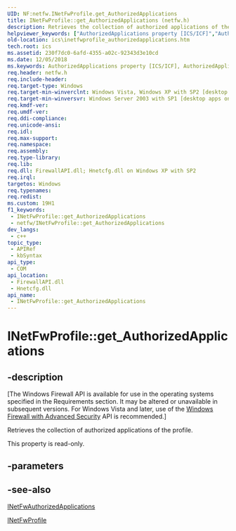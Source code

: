 ```yaml
---
UID: NF:netfw.INetFwProfile.get_AuthorizedApplications
title: INetFwProfile::get_AuthorizedApplications (netfw.h)
description: Retrieves the collection of authorized applications of the profile.
helpviewer_keywords: ["AuthorizedApplications property [ICS/ICF]","AuthorizedApplications property [ICS/ICF]","INetFwProfile interface","INetFwProfile interface [ICS/ICF]","AuthorizedApplications property","INetFwProfile.AuthorizedApplications","INetFwProfile.get_AuthorizedApplications","INetFwProfile::AuthorizedApplications","INetFwProfile::get_AuthorizedApplications","get_AuthorizedApplications","ics.inetfwprofile_authorizedapplications","netfw/INetFwProfile::AuthorizedApplications","netfw/INetFwProfile::get_AuthorizedApplications"]
old-location: ics\inetfwprofile_authorizedapplications.htm
tech.root: ics
ms.assetid: 230f7dc0-6afd-4355-a02c-92343d3e10cd
ms.date: 12/05/2018
ms.keywords: AuthorizedApplications property [ICS/ICF], AuthorizedApplications property [ICS/ICF],INetFwProfile interface, INetFwProfile interface [ICS/ICF],AuthorizedApplications property, INetFwProfile.AuthorizedApplications, INetFwProfile.get_AuthorizedApplications, INetFwProfile::AuthorizedApplications, INetFwProfile::get_AuthorizedApplications, get_AuthorizedApplications, ics.inetfwprofile_authorizedapplications, netfw/INetFwProfile::AuthorizedApplications, netfw/INetFwProfile::get_AuthorizedApplications
req.header: netfw.h
req.include-header: 
req.target-type: Windows
req.target-min-winverclnt: Windows Vista, Windows XP with SP2 [desktop apps only]
req.target-min-winversvr: Windows Server 2003 with SP1 [desktop apps only]
req.kmdf-ver: 
req.umdf-ver: 
req.ddi-compliance: 
req.unicode-ansi: 
req.idl: 
req.max-support: 
req.namespace: 
req.assembly: 
req.type-library: 
req.lib: 
req.dll: FirewallAPI.dll; Hnetcfg.dll on Windows XP with SP2
req.irql: 
targetos: Windows
req.typenames: 
req.redist: 
ms.custom: 19H1
f1_keywords:
 - INetFwProfile::get_AuthorizedApplications
 - netfw/INetFwProfile::get_AuthorizedApplications
dev_langs:
 - c++
topic_type:
 - APIRef
 - kbSyntax
api_type:
 - COM
api_location:
 - FirewallAPI.dll
 - Hnetcfg.dll
api_name:
 - INetFwProfile::get_AuthorizedApplications
---
```


# INetFwProfile::get_AuthorizedApplications


## -description

<p class="CCE_Message">[The Windows Firewall API is available for use in the operating systems specified in the Requirements section. It may be altered or unavailable in subsequent versions. For Windows Vista and later, use of the <a href="/previous-versions/windows/desktop/ics/windows-firewall-advanced-security-start-page">Windows Firewall with Advanced Security</a> API is recommended.]

Retrieves the collection of authorized applications of the profile.

This property is read-only.

## -parameters

## -see-also

<a href="/previous-versions/windows/desktop/api/netfw/nn-netfw-inetfwauthorizedapplications">INetFwAuthorizedApplications</a>



<a href="/previous-versions/windows/desktop/api/netfw/nn-netfw-inetfwprofile">INetFwProfile</a>

